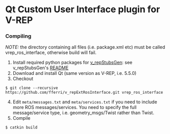 # Qt Custom User Interface plugin for V-REP

### Compiling

_NOTE:_ the directory containing all files (i.e. package.xml etc) must be called vrep_ros_interface, otherwise build will fail.

1. Install required python packages for [v_repStubsGen](https://github.com/fferri/v_repStubsGen): see v_repStubsGen's [README](external/v_repStubsGen/README.md)
2. Download and install Qt (same version as V-REP, i.e. 5.5.0)
3. Checkout
```
$ git clone --recursive https://github.com/fferri/v_repExtRosInterface.git vrep_ros_interface
```
4. Edit `meta/messages.txt` and `meta/services.txt` if you need to include more ROS messages/services. You need to specify the full message/service type, i.e. geometry_msgs/Twist rather than Twist.
5. Compile
```
$ catkin build
```
